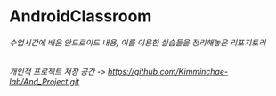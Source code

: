 # AndroidClassroom
###### 수업시간에 배운 안드로이드 내용, 이를 이용한 실습들을 정리해놓은 리포지토리
###### 개인적 프로젝트 저장 공간 -> https://github.com/Kimminchae-lab/And_Project.git
